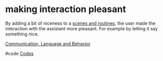 # making interaction pleasant
By adding a bit of niceness to a [scenes and routines](output/codes/scenes%20and%20routines.md), the user made the interaction with the assistant more pleasant. For example by letting it say something nice.

[Communication, Language and Behavior](output/themes/Communication,%20Language%20and%20Behavior.md)

#code [Codes](output/codes/Codes.md) 